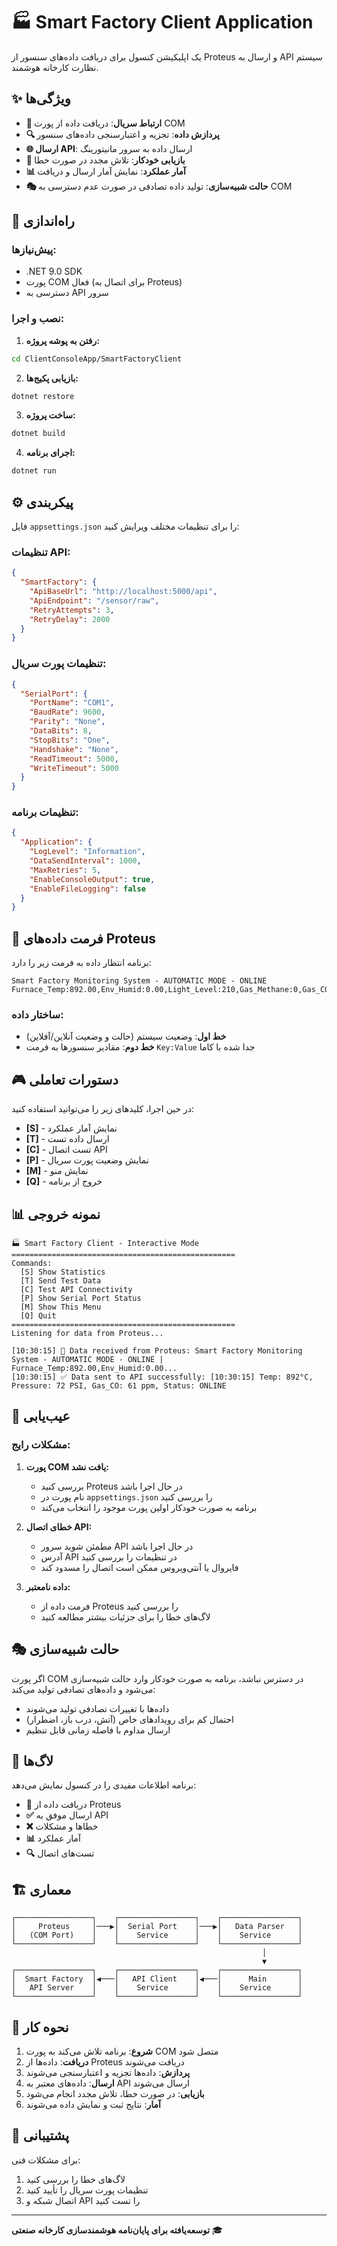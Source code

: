 # 🏭 Smart Factory Client Application

یک اپلیکیشن کنسول برای دریافت داده‌های سنسور از Proteus و ارسال به API سیستم نظارت کارخانه هوشمند.

## ✨ ویژگی‌ها

- **📡 ارتباط سریال**: دریافت داده از پورت COM
- **🔍 پردازش داده**: تجزیه و اعتبارسنجی داده‌های سنسور
- **🌐 ارسال API**: ارسال داده به سرور مانیتورینگ
- **🔄 بازیابی خودکار**: تلاش مجدد در صورت خطا
- **📊 آمار عملکرد**: نمایش آمار ارسال و دریافت
- **🎭 حالت شبیه‌سازی**: تولید داده تصادفی در صورت عدم دسترسی به COM

## 🚀 راه‌اندازی

### پیش‌نیازها:
- .NET 9.0 SDK
- پورت COM فعال (برای اتصال به Proteus)
- دسترسی به API سرور

### نصب و اجرا:

1. **رفتن به پوشه پروژه:**
```bash
cd ClientConsoleApp/SmartFactoryClient
```

2. **بازیابی پکیج‌ها:**
```bash
dotnet restore
```

3. **ساخت پروژه:**
```bash
dotnet build
```

4. **اجرای برنامه:**
```bash
dotnet run
```

## ⚙️ پیکربندی

فایل `appsettings.json` را برای تنظیمات مختلف ویرایش کنید:

### تنظیمات API:
```json
{
  "SmartFactory": {
    "ApiBaseUrl": "http://localhost:5000/api",
    "ApiEndpoint": "/sensor/raw",
    "RetryAttempts": 3,
    "RetryDelay": 2000
  }
}
```

### تنظیمات پورت سریال:
```json
{
  "SerialPort": {
    "PortName": "COM1",
    "BaudRate": 9600,
    "Parity": "None",
    "DataBits": 8,
    "StopBits": "One",
    "Handshake": "None",
    "ReadTimeout": 5000,
    "WriteTimeout": 5000
  }
}
```

### تنظیمات برنامه:
```json
{
  "Application": {
    "LogLevel": "Information",
    "DataSendInterval": 1000,
    "MaxRetries": 5,
    "EnableConsoleOutput": true,
    "EnableFileLogging": false
  }
}
```

## 📡 فرمت داده‌های Proteus

برنامه انتظار داده به فرمت زیر را دارد:

```
Smart Factory Monitoring System - AUTOMATIC MODE - ONLINE
Furnace_Temp:892.00,Env_Humid:0.00,Light_Level:210,Gas_Methane:0,Gas_CO:61,Machine_Sound:512,Tank_Pressure:72,Main_Current:123,Engine_Vibe:0,Input_Voltage:0,Conveyor_Dist:0,Water_Leak:512,Flame_Status:0,Gate_Status:0,E_Stop_Button:0,Coolant_Valve:90
```

### ساختار داده:
- **خط اول**: وضعیت سیستم (حالت و وضعیت آنلاین/آفلاین)
- **خط دوم**: مقادیر سنسورها به فرمت `Key:Value` جدا شده با کاما

## 🎮 دستورات تعاملی

در حین اجرا، کلیدهای زیر را می‌توانید استفاده کنید:

- **[S]** - نمایش آمار عملکرد
- **[T]** - ارسال داده تست
- **[C]** - تست اتصال API
- **[P]** - نمایش وضعیت پورت سریال
- **[M]** - نمایش منو
- **[Q]** - خروج از برنامه

## 📊 نمونه خروجی

```
🏭 Smart Factory Client - Interactive Mode
==================================================
Commands:
  [S] Show Statistics
  [T] Send Test Data
  [C] Test API Connectivity
  [P] Show Serial Port Status
  [M] Show This Menu
  [Q] Quit
==================================================
Listening for data from Proteus...

[10:30:15] 📡 Data received from Proteus: Smart Factory Monitoring System - AUTOMATIC MODE - ONLINE | Furnace_Temp:892.00,Env_Humid:0.00...
[10:30:15] ✅ Data sent to API successfully: [10:30:15] Temp: 892°C, Pressure: 72 PSI, Gas_CO: 61 ppm, Status: ONLINE
```

## 🔧 عیب‌یابی

### مشکلات رایج:

1. **پورت COM یافت نشد:**
   - بررسی کنید Proteus در حال اجرا باشد
   - نام پورت در `appsettings.json` را بررسی کنید
   - برنامه به صورت خودکار اولین پورت موجود را انتخاب می‌کند

2. **خطای اتصال API:**
   - مطمئن شوید سرور API در حال اجرا باشد
   - آدرس API در تنظیمات را بررسی کنید
   - فایروال یا آنتی‌ویروس ممکن است اتصال را مسدود کند

3. **داده نامعتبر:**
   - فرمت داده از Proteus را بررسی کنید
   - لاگ‌های خطا را برای جزئیات بیشتر مطالعه کنید

## 🎭 حالت شبیه‌سازی

اگر پورت COM در دسترس نباشد، برنامه به صورت خودکار وارد حالت شبیه‌سازی می‌شود و داده‌های تصادفی تولید می‌کند:

- داده‌ها با تغییرات تصادفی تولید می‌شوند
- احتمال کم برای رویدادهای خاص (آتش، درب باز، اضطرار)
- ارسال مداوم با فاصله زمانی قابل تنظیم

## 📝 لاگ‌ها

برنامه اطلاعات مفیدی را در کنسول نمایش می‌دهد:

- **📡** دریافت داده از Proteus
- **✅** ارسال موفق به API
- **❌** خطاها و مشکلات
- **📊** آمار عملکرد
- **🔍** تست‌های اتصال

## 🏗️ معماری

```
┌─────────────────┐    ┌─────────────────┐    ┌─────────────────┐
│     Proteus     │───▶│  Serial Port    │───▶│   Data Parser   │
│   (COM Port)    │    │    Service      │    │    Service      │
└─────────────────┘    └─────────────────┘    └─────────────────┘
                                                        │
                                                        ▼
┌─────────────────┐    ┌─────────────────┐    ┌─────────────────┐
│  Smart Factory  │◀───│   API Client    │◀───│      Main       │
│   API Server    │    │    Service      │    │    Service      │
└─────────────────┘    └─────────────────┘    └─────────────────┘
```

## 🔄 نحوه کار

1. **شروع**: برنامه تلاش می‌کند به پورت COM متصل شود
2. **دریافت**: داده‌ها از Proteus دریافت می‌شوند
3. **پردازش**: داده‌ها تجزیه و اعتبارسنجی می‌شوند
4. **ارسال**: داده‌های معتبر به API ارسال می‌شوند
5. **بازیابی**: در صورت خطا، تلاش مجدد انجام می‌شود
6. **آمار**: نتایج ثبت و نمایش داده می‌شوند

## 🤝 پشتیبانی

برای مشکلات فنی:
1. لاگ‌های خطا را بررسی کنید
2. تنظیمات پورت سریال را تأیید کنید
3. اتصال شبکه و API را تست کنید

---
**توسعه‌یافته برای پایان‌نامه هوشمندسازی کارخانه صنعتی** 🎓